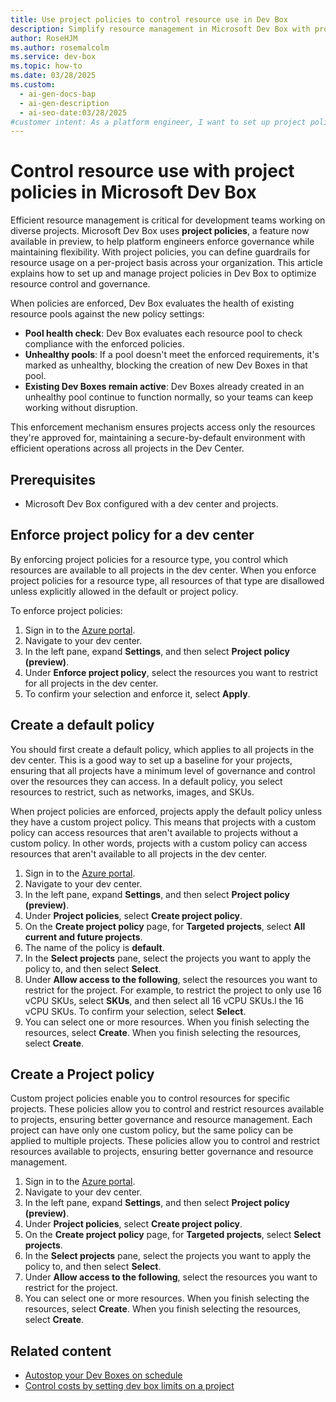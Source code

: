 ```yaml
---
title: Use project policies to control resource use in Dev Box
description: Simplify resource management in Microsoft Dev Box with project policies. Set guardrails for projects and ensure secure, efficient workflows.
author: RoseHJM
ms.author: rosemalcolm
ms.service: dev-box
ms.topic: how-to
ms.date: 03/28/2025
ms.custom:
  - ai-gen-docs-bap
  - ai-gen-description
  - ai-seo-date:03/28/2025
#customer intent: As a platform engineer, I want to set up project policies in Microsoft Dev Box to control resource use for my development teams. 
---
```


# Control resource use with project policies in Microsoft Dev Box

Efficient resource management is critical for development teams working on diverse projects. Microsoft Dev Box uses **project policies**, a feature now available in preview, to help platform engineers enforce governance while maintaining flexibility. With project policies, you can define guardrails for resource usage on a per-project basis across your organization. This article explains how to set up and manage project policies in Dev Box to optimize resource control and governance.

When policies are enforced, Dev Box evaluates the health of existing resource pools against the new policy settings:

- **Pool health check**: Dev Box evaluates each resource pool to check compliance with the enforced policies.
- **Unhealthy pools**: If a pool doesn't meet the enforced requirements, it's marked as unhealthy, blocking the creation of new Dev Boxes in that pool.
- **Existing Dev Boxes remain active**: Dev Boxes already created in an unhealthy pool continue to function normally, so your teams can keep working without disruption.

This enforcement mechanism ensures projects access only the resources they're approved for, maintaining a secure-by-default environment with efficient operations across all projects in the Dev Center.

## Prerequisites
- Microsoft Dev Box configured with a dev center and projects.

## Enforce project policy for a dev center

By enforcing project policies for a resource type, you control which resources are available to all projects in the dev center. When you enforce project policies for a resource type, all resources of that type are disallowed unless explicitly allowed in the default or project policy.

To enforce project policies:

1. Sign in to the [Azure portal](https://portal.azure.com).
1. Navigate to your dev center.
1. In the left pane, expand **Settings**, and then select **Project policy (preview)**.
1. Under **Enforce project policy**, select the resources you want to restrict for all projects in the dev center.
1. To confirm your selection and enforce it, select **Apply**.

## Create a default policy
You should first create a default policy, which applies to all projects in the dev center. This is a good way to set up a baseline for your projects, ensuring that all projects have a minimum level of governance and control over the resources they can access. In a default policy, you select resources to restrict, such as networks, images, and SKUs.

When project policies are enforced, projects apply the default policy unless they have a custom project policy. This means that projects with a custom policy can access resources that aren't available to projects without a custom policy. In other words, projects with a custom policy can access resources that aren't available to all projects in the dev center.

1. Sign in to the [Azure portal](https://portal.azure.com).
1. Navigate to your dev center.
1. In the left pane, expand **Settings**, and then select **Project policy (preview)**.
1. Under **Project policies**, select **Create project policy**.
1. On the **Create project policy** page, for **Targeted projects**, select **All current and future projects**.
1. The name of the policy is **default**.
1. In the **Select projects** pane, select the projects you want to apply the policy to, and then select **Select**.
1. Under **Allow access to the following**, select the resources you want to restrict for the project.
   For example, to restrict the project to only use 16 vCPU SKUs, select **SKUs**, and then select all 16 vCPU SKUs.l the 16 vCPU SKUs. 
   To confirm your selection, select **Select**.
1. You can select one or more resources. When you finish selecting the resources, select **Create**.
When you finish selecting the resources, select **Create**.

## Create a Project policy
Custom project policies enable you to control resources for specific projects. These policies allow you to control and restrict resources available to projects, ensuring better governance and resource management. Each project can have only one custom policy, but the same policy can be applied to multiple projects. These policies allow you to control and restrict resources available to projects, ensuring better governance and resource management.

1. Sign in to the [Azure portal](https://portal.azure.com).
1. Navigate to your dev center.
1. In the left pane, expand **Settings**, and then select **Project policy (preview)**.
1. Under **Project policies**, select **Create project policy**.
1. On the **Create project policy** page, for **Targeted projects**, select **Select projects**.
1. In the **Select projects** pane, select the projects you want to apply the policy to, and then select **Select**.
1. Under **Allow access to the following**, select the resources you want to restrict for the project.
1. You can select one or more resources. When you finish selecting the resources, select **Create**.
When you finish selecting the resources, select **Create**.

## Related content

- [Autostop your Dev Boxes on schedule](how-to-configure-stop-schedule.md)
- [Control costs by setting dev box limits on a project](tutorial-dev-box-limits.md)